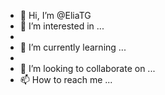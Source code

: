 
- 👋 Hi, I’m @EliaTG
- 👀 I’m interested in ...
- 
- 🌱 I’m currently learning ...
-
- 💞️ I’m looking to collaborate on ...
- 📫 How to reach me ...

<!---
EliaTG/EliaTG is a ✨ special ✨ repository because its `README.md` (this file) appears on your GitHub profile.
You can click the Preview link to take a look at your changes.
--->
